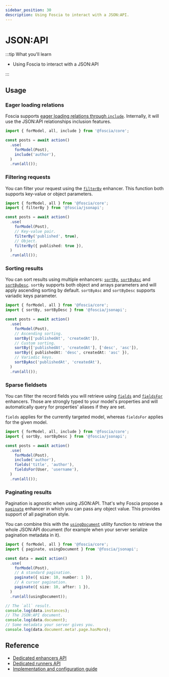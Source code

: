 ```yaml
---
sidebar_position: 30
description: Using Foscia to interact with a JSON:API.
---
```


# JSON:API

:::tip What you'll learn

- Using Foscia to interact with a JSON:API

:::

## Usage

### Eager loading relations

Foscia supports [eager loading relations through `include`](/docs/core-concepts/actions#eager-loading-relations).
Internally, it will use the JSON:API relationships inclusion features.

```typescript
import { forModel, all, include } from '@foscia/core';

const posts = await action()
  .use(
    forModel(Post),
    include('author'),
  )
  .run(all());
```

### Filtering requests

You can filter your request using the
[`filterBy`](/docs/reference/actions-enhancers#filterby)
enhancer. This function both supports key-value or object parameters.

```typescript
import { forModel, all } from '@foscia/core';
import { filterBy } from '@foscia/jsonapi';

const posts = await action()
  .use(
    forModel(Post),
    // Key-value pair.
    filterBy('published', true),
    // Object.
    filterBy({ published: true }),
  )
  .run(all());
```

### Sorting results

You can sort results using multiple enhancers:
[`sortBy`](/docs/reference/actions-enhancers#sortby),
[`sortByAsc`](/docs/reference/actions-enhancers#sortbyasc) and
[`sortByDesc`](/docs/reference/actions-enhancers#sortbydesc).
`sortBy` supports both object and arrays parameters and
will apply ascending sorting by default. `sortByAsc` and `sortByDesc`
supports variadic keys parameter.

```typescript
import { forModel, all } from '@foscia/core';
import { sortBy, sortByDesc } from '@foscia/jsonapi';

const posts = await action()
  .use(
    forModel(Post),
    // Ascending sorting.
    sortBy(['publishedAt', 'createdAt']),
    // Custom sorting.
    sortBy(['publishedAt', 'createdAt'], ['desc', 'asc']),
    sortBy({ publishedAt: 'desc', createdAt: 'asc' }),
    // Variadic keys.
    sortByAsc('publishedAt', 'createdAt'),
  )
  .run(all());
```

### Sparse fieldsets

You can filter the record fields you will retrieve using
[`fields`](/docs/reference/actions-enhancers#fields) and
[`fieldsFor`](/docs/reference/actions-enhancers#fieldsfor) enhancers.
Those are strongly typed to your model's properties
and will automatically query for properties' aliases if they are set.

`fields` applies for the currently targeted model, whereas `fieldsFor`
applies for the given model.

```typescript
import { forModel, all, include } from '@foscia/core';
import { sortBy, sortByDesc } from '@foscia/jsonapi';

const posts = await action()
  .use(
    forModel(Post),
    include('author'),
    fields('title', 'author'),
    fieldsFor(User, 'username'),
  )
  .run(all());
```

### Paginating results

Pagination is agnostic when using JSON:API. That's why Foscia propose
a [`paginate`](/docs/reference/actions-enhancers#paginate) enhancer in which
you can pass any object value. This provides support of all pagination style.

You can combine this with the
[`usingDocument`](/docs/reference/actions-runners#usingdocument) utility
function to retrieve the whole JSON:API document (for example when your server
serialize pagination metadata in it).

```typescript
import { forModel, all } from '@foscia/core';
import { paginate, usingDocument } from '@foscia/jsonapi';

const data = await action()
  .use(
    forModel(Post),
    // A standard pagination.
    paginate({ size: 10, number: 1 }),
    // A cursor pagination.
    paginate({ size: 10, after: 1 }),
  )
  .run(all(usingDocument));

// The `all` result.
console.log(data.instances);
// The JSON:API document.
console.log(data.document);
// Some metadata your server gives you.
console.log(data.document.meta!.page.hasMore);
```

## Reference

- [Dedicated enhancers API](/docs/reference/actions-enhancers#fosciajsonapi)
- [Dedicated runners API](/docs/reference/actions-runners#fosciajsonapi)
- [Implementation and configuration guide](/docs/digging-deeper/implementations/jsonapi)
